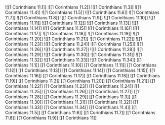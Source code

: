 ![[1 Corinthians 11.1]]
![[1 Corinthians 11.2]]
![[1 Corinthians 11.3]]
![[1 Corinthians 11.4]]
![[1 Corinthians 11.5]]
![[1 Corinthians 11.6]]
![[1 Corinthians 11.7]]
![[1 Corinthians 11.8]]
![[1 Corinthians 11.9]]
![[1 Corinthians 11.10]]
![[1 Corinthians 11.11]]
![[1 Corinthians 11.12]]
![[1 Corinthians 11.13]]
![[1 Corinthians 11.14]]
![[1 Corinthians 11.15]]
![[1 Corinthians 11.16]]
![[1 Corinthians 11.17]]
![[1 Corinthians 11.18]]
![[1 Corinthians 11.19]]
![[1 Corinthians 11.20]]
![[1 Corinthians 11.21]]
![[1 Corinthians 11.22]]
![[1 Corinthians 11.23]]
![[1 Corinthians 11.24]]
![[1 Corinthians 11.25]]
![[1 Corinthians 11.26]]
![[1 Corinthians 11.27]]
![[1 Corinthians 11.28]]
![[1 Corinthians 11.29]]
![[1 Corinthians 11.30]]
![[1 Corinthians 11.31]]
![[1 Corinthians 11.32]]
![[1 Corinthians 11.33]]
![[1 Corinthians 11.34]]
[[1 Corinthians 11.1]]
[[1 Corinthians 11.10]]
[[1 Corinthians 11.11]]
[[1 Corinthians 11.12]]
[[1 Corinthians 11.13]]
[[1 Corinthians 11.14]]
[[1 Corinthians 11.15]]
[[1 Corinthians 11.16]]
[[1 Corinthians 11.17]]
[[1 Corinthians 11.18]]
[[1 Corinthians 11.19]]
[[1 Corinthians 11.2]]
[[1 Corinthians 11.20]]
[[1 Corinthians 11.21]]
[[1 Corinthians 11.22]]
[[1 Corinthians 11.23]]
[[1 Corinthians 11.24]]
[[1 Corinthians 11.25]]
[[1 Corinthians 11.26]]
[[1 Corinthians 11.27]]
[[1 Corinthians 11.28]]
[[1 Corinthians 11.29]]
[[1 Corinthians 11.3]]
[[1 Corinthians 11.30]]
[[1 Corinthians 11.31]]
[[1 Corinthians 11.32]]
[[1 Corinthians 11.33]]
[[1 Corinthians 11.34]]
[[1 Corinthians 11.4]]
[[1 Corinthians 11.5]]
[[1 Corinthians 11.6]]
[[1 Corinthians 11.7]]
[[1 Corinthians 11.8]]
[[1 Corinthians 11.9]]
[[1 Corinthians 11]]
